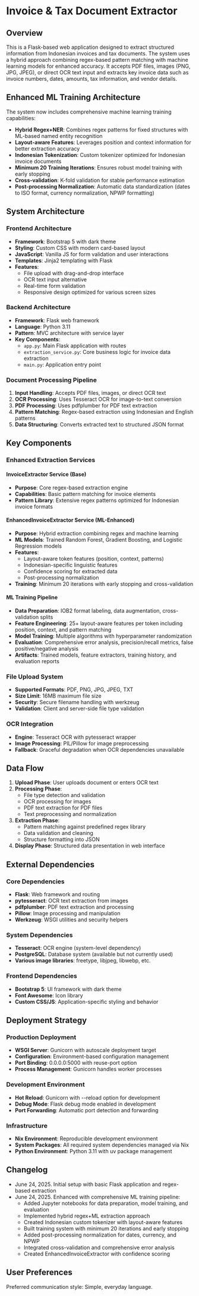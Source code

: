 # Invoice & Tax Document Extractor

## Overview

This is a Flask-based web application designed to extract structured information from Indonesian invoices and tax documents. The system uses a hybrid approach combining regex-based pattern matching with machine learning models for enhanced accuracy. It accepts PDF files, images (PNG, JPG, JPEG), or direct OCR text input and extracts key invoice data such as invoice numbers, dates, amounts, tax information, and vendor details.

## Enhanced ML Training Architecture

The system now includes comprehensive machine learning training capabilities:
- **Hybrid Regex+NER**: Combines regex patterns for fixed structures with ML-based named entity recognition
- **Layout-aware Features**: Leverages position and context information for better extraction accuracy
- **Indonesian Tokenization**: Custom tokenizer optimized for Indonesian invoice documents
- **Minimum 20 Training Iterations**: Ensures robust model training with early stopping
- **Cross-validation**: K-fold validation for stable performance estimation
- **Post-processing Normalization**: Automatic data standardization (dates to ISO format, currency normalization, NPWP formatting)

## System Architecture

### Frontend Architecture
- **Framework**: Bootstrap 5 with dark theme
- **Styling**: Custom CSS with modern card-based layout
- **JavaScript**: Vanilla JS for form validation and user interactions
- **Templates**: Jinja2 templating with Flask
- **Features**: 
  - File upload with drag-and-drop interface
  - OCR text input alternative
  - Real-time form validation
  - Responsive design optimized for various screen sizes

### Backend Architecture
- **Framework**: Flask web framework
- **Language**: Python 3.11
- **Pattern**: MVC architecture with service layer
- **Key Components**:
  - `app.py`: Main Flask application with routes
  - `extraction_service.py`: Core business logic for invoice data extraction
  - `main.py`: Application entry point

### Document Processing Pipeline
1. **Input Handling**: Accepts PDF files, images, or direct OCR text
2. **OCR Processing**: Uses Tesseract OCR for image-to-text conversion
3. **PDF Processing**: Uses pdfplumber for PDF text extraction
4. **Pattern Matching**: Regex-based extraction using Indonesian and English patterns
5. **Data Structuring**: Converts extracted text to structured JSON format

## Key Components

### Enhanced Extraction Services

#### InvoiceExtractor Service (Base)
- **Purpose**: Core regex-based extraction engine
- **Capabilities**: Basic pattern matching for invoice elements
- **Pattern Library**: Extensive regex patterns optimized for Indonesian invoice formats

#### EnhancedInvoiceExtractor Service (ML-Enhanced)
- **Purpose**: Hybrid extraction combining regex and machine learning
- **ML Models**: Trained Random Forest, Gradient Boosting, and Logistic Regression models
- **Features**: 
  - Layout-aware token features (position, context, patterns)
  - Indonesian-specific linguistic features
  - Confidence scoring for extracted data
  - Post-processing normalization
- **Training**: Minimum 20 iterations with early stopping and cross-validation

#### ML Training Pipeline
- **Data Preparation**: IOB2 format labeling, data augmentation, cross-validation splits
- **Feature Engineering**: 25+ layout-aware features per token including position, context, and pattern matching
- **Model Training**: Multiple algorithms with hyperparameter randomization
- **Evaluation**: Comprehensive error analysis, precision/recall metrics, false positive/negative analysis
- **Artifacts**: Trained models, feature extractors, training history, and evaluation reports

### File Upload System
- **Supported Formats**: PDF, PNG, JPG, JPEG, TXT
- **Size Limit**: 16MB maximum file size
- **Security**: Secure filename handling with werkzeug
- **Validation**: Client and server-side file type validation

### OCR Integration
- **Engine**: Tesseract OCR with pytesseract wrapper
- **Image Processing**: PIL/Pillow for image preprocessing
- **Fallback**: Graceful degradation when OCR dependencies unavailable

## Data Flow

1. **Upload Phase**: User uploads document or enters OCR text
2. **Processing Phase**: 
   - File type detection and validation
   - OCR processing for images
   - PDF text extraction for PDF files
   - Text preprocessing and normalization
3. **Extraction Phase**:
   - Pattern matching against predefined regex library
   - Data validation and cleaning
   - Structure formatting into JSON
4. **Display Phase**: Structured data presentation in web interface

## External Dependencies

### Core Dependencies
- **Flask**: Web framework and routing
- **pytesseract**: OCR text extraction from images
- **pdfplumber**: PDF text extraction and processing
- **Pillow**: Image processing and manipulation
- **Werkzeug**: WSGI utilities and security helpers

### System Dependencies
- **Tesseract**: OCR engine (system-level dependency)
- **PostgreSQL**: Database system (available but not currently used)
- **Various image libraries**: freetype, libjpeg, libwebp, etc.

### Frontend Dependencies
- **Bootstrap 5**: UI framework with dark theme
- **Font Awesome**: Icon library
- **Custom CSS/JS**: Application-specific styling and behavior

## Deployment Strategy

### Production Deployment
- **WSGI Server**: Gunicorn with autoscale deployment target
- **Configuration**: Environment-based configuration management
- **Port Binding**: 0.0.0.0:5000 with reuse-port option
- **Process Management**: Gunicorn handles worker processes

### Development Environment
- **Hot Reload**: Gunicorn with --reload option for development
- **Debug Mode**: Flask debug mode enabled in development
- **Port Forwarding**: Automatic port detection and forwarding

### Infrastructure
- **Nix Environment**: Reproducible development environment
- **System Packages**: All required system dependencies managed via Nix
- **Python Environment**: Python 3.11 with uv package management

## Changelog

- June 24, 2025. Initial setup with basic Flask application and regex-based extraction
- June 24, 2025. Enhanced with comprehensive ML training pipeline:
  - Added Jupyter notebooks for data preparation, model training, and evaluation
  - Implemented hybrid regex+ML extraction approach
  - Created Indonesian custom tokenizer with layout-aware features
  - Built training system with minimum 20 iterations and early stopping
  - Added post-processing normalization for dates, currency, and NPWP
  - Integrated cross-validation and comprehensive error analysis
  - Created EnhancedInvoiceExtractor with confidence scoring

## User Preferences

Preferred communication style: Simple, everyday language.